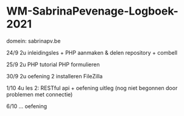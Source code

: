 # WM-SabrinaPevenage-Logboek-2021

domein: sabrinapv.be

24/9    2u      inleidingsles + PHP
                aanmaken & delen repository + combell

25/9    2u      PHP tutorial
                PHP formulieren 

30/9    2u      oefening 2
                installeren FileZilla

1/10    4u      les 2: RESTful api + oefening uitleg (nog niet begonnen door problemen met connectie)

6/10    ...     oefening 

